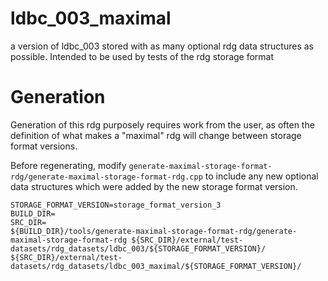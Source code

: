 # ldbc_003_maximal

a version of ldbc_003 stored with as many optional rdg data structures as possible.
Intended to be used by tests of the rdg storage format

# Generation

Generation of this rdg purposely requires work from the user, as often the definition of what makes a "maximal" rdg
will change between storage format versions.

Before regenerating, modify `generate-maximal-storage-format-rdg/generate-maximal-storage-format-rdg.cpp` to include any new optional data structures which were added by the new storage format version. 


```
STORAGE_FORMAT_VERSION=storage_format_version_3
BUILD_DIR=
SRC_DIR=
${BUILD_DIR}/tools/generate-maximal-storage-format-rdg/generate-maximal-storage-format-rdg ${SRC_DIR}/external/test-datasets/rdg_datasets/ldbc_003/${STORAGE_FORMAT_VERSION}/ ${SRC_DIR}/external/test-datasets/rdg_datasets/ldbc_003_maximal/${STORAGE_FORMAT_VERSION}/
```


